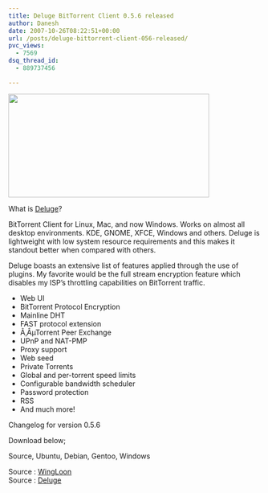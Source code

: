 ```yaml
---
title: Deluge BitTorrent Client 0.5.6 released
author: Danesh
date: 2007-10-26T08:22:51+00:00
url: /posts/deluge-bittorrent-client-056-released/
pvc_views:
  - 7569
dsq_thread_id:
  - 889737456

---
```

<img loading="lazy" src="http://img91.imageshack.us/img91/3434/deluge056hl7.png" border="0" height="206" width="400" />

What is [Deluge][1]?

BitTorrent Client for Linux, Mac, and now Windows. Works on almost all desktop environments. KDE, GNOME, XFCE, Windows and others. Deluge is lightweight with low system resource requirements and this makes it standout better when compared with others.

Deluge boasts an extensive list of features applied through the use of plugins. My favorite would be the full stream encryption feature which disables my ISP&#8217;s throttling capabilities on BitTorrent traffic.

  * Web UI
  * BitTorrent Protocol Encryption
  * Mainline DHT
  * FAST protocol extension
  * Ã‚ÂµTorrent Peer Exchange
  * UPnP and NAT-PMP
  * Proxy support
  * Web seed
  * Private Torrents
  * Global and per-torrent speed limits
  * Configurable bandwidth scheduler
  * Password protection
  * RSS
  * And much more!

Changelog for version 0.5.6

Download below;

Source, Ubuntu, Debian, Gentoo, Windows

Source : [WingLoon][2]  
Source : [Deluge][1]

 [1]: http://deluge-torrent.org/
 [2]: http://wingloon.com/2007/10/26/deluge-056-released/